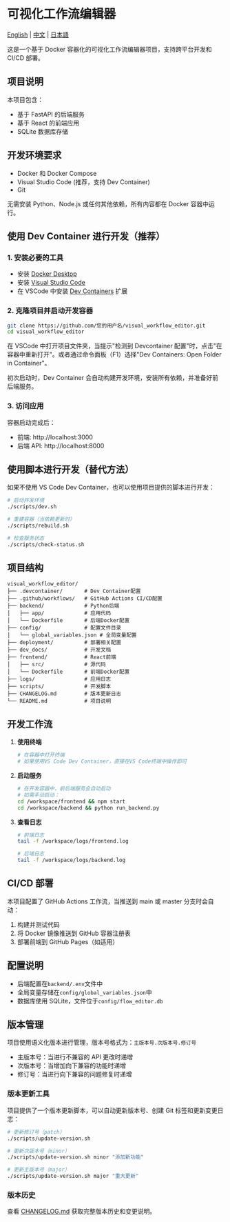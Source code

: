 # 可视化工作流编辑器

[English](README.md) | [中文](README_zh.md) | [日本語](README_ja.md)

这是一个基于 Docker 容器化的可视化工作流编辑器项目，支持跨平台开发和 CI/CD 部署。

## 项目说明

本项目包含：

- 基于 FastAPI 的后端服务
- 基于 React 的前端应用
- SQLite 数据库存储

## 开发环境要求

- Docker 和 Docker Compose
- Visual Studio Code (推荐，支持 Dev Container)
- Git

无需安装 Python、Node.js 或任何其他依赖，所有内容都在 Docker 容器中运行。

## 使用 Dev Container 进行开发（推荐）

### 1. 安装必要的工具

- 安装 [Docker Desktop](https://www.docker.com/products/docker-desktop)
- 安装 [Visual Studio Code](https://code.visualstudio.com/)
- 在 VSCode 中安装 [Dev Containers](https://marketplace.visualstudio.com/items?itemName=ms-vscode-remote.remote-containers) 扩展

### 2. 克隆项目并启动开发容器

```bash
git clone https://github.com/您的用户名/visual_workflow_editor.git
cd visual_workflow_editor
```

在 VSCode 中打开项目文件夹，当提示"检测到 Devcontainer 配置"时，点击"在容器中重新打开"。或者通过命令面板（F1）选择"Dev Containers: Open Folder in Container"。

初次启动时，Dev Container 会自动构建开发环境，安装所有依赖，并准备好前后端服务。

### 3. 访问应用

容器启动完成后：

- 前端: http://localhost:3000
- 后端 API: http://localhost:8000

## 使用脚本进行开发（替代方法）

如果不使用 VS Code Dev Container，也可以使用项目提供的脚本进行开发：

```bash
# 启动开发环境
./scripts/dev.sh

# 重建容器（当依赖更新时）
./scripts/rebuild.sh

# 检查服务状态
./scripts/check-status.sh
```

## 项目结构

```
visual_workflow_editor/
├── .devcontainer/       # Dev Container配置
├── .github/workflows/   # GitHub Actions CI/CD配置
├── backend/             # Python后端
│   ├── app/             # 应用代码
│   └── Dockerfile       # 后端Docker配置
├── config/              # 配置文件目录
│   └── global_variables.json # 全局变量配置
├── deployment/          # 部署相关配置
├── dev_docs/            # 开发文档
├── frontend/            # React前端
│   ├── src/             # 源代码
│   └── Dockerfile       # 前端Docker配置
├── logs/                # 应用日志
├── scripts/             # 开发脚本
├── CHANGELOG.md         # 版本更新日志
└── README.md            # 项目说明
```

## 开发工作流

1. **使用终端**

   ```bash
   # 在容器中打开终端
   # 如果使用VS Code Dev Container，直接在VS Code终端中操作即可
   ```

2. **启动服务**

   ```bash
   # 在开发容器中，前后端服务会自动启动
   # 如需手动启动：
   cd /workspace/frontend && npm start
   cd /workspace/backend && python run_backend.py
   ```

3. **查看日志**

   ```bash
   # 前端日志
   tail -f /workspace/logs/frontend.log

   # 后端日志
   tail -f /workspace/logs/backend.log
   ```

## CI/CD 部署

本项目配置了 GitHub Actions 工作流，当推送到 main 或 master 分支时会自动：

1. 构建并测试代码
2. 将 Docker 镜像推送到 GitHub 容器注册表
3. 部署前端到 GitHub Pages（如适用）

## 配置说明

- 后端配置在`backend/.env`文件中
- 全局变量存储在`config/global_variables.json`中
- 数据库使用 SQLite，文件位于`config/flow_editor.db`

## 版本管理

项目使用语义化版本进行管理，版本号格式为：`主版本号.次版本号.修订号`

- 主版本号：当进行不兼容的 API 更改时递增
- 次版本号：当增加向下兼容的功能时递增
- 修订号：当进行向下兼容的问题修复时递增

### 版本更新工具

项目提供了一个版本更新脚本，可以自动更新版本号、创建 Git 标签和更新变更日志：

```bash
# 更新修订号（patch）
./scripts/update-version.sh

# 更新次版本号（minor）
./scripts/update-version.sh minor "添加新功能"

# 更新主版本号（major）
./scripts/update-version.sh major "重大更新"
```

### 版本历史

查看 [CHANGELOG.md](CHANGELOG.md) 获取完整版本历史和变更说明。
